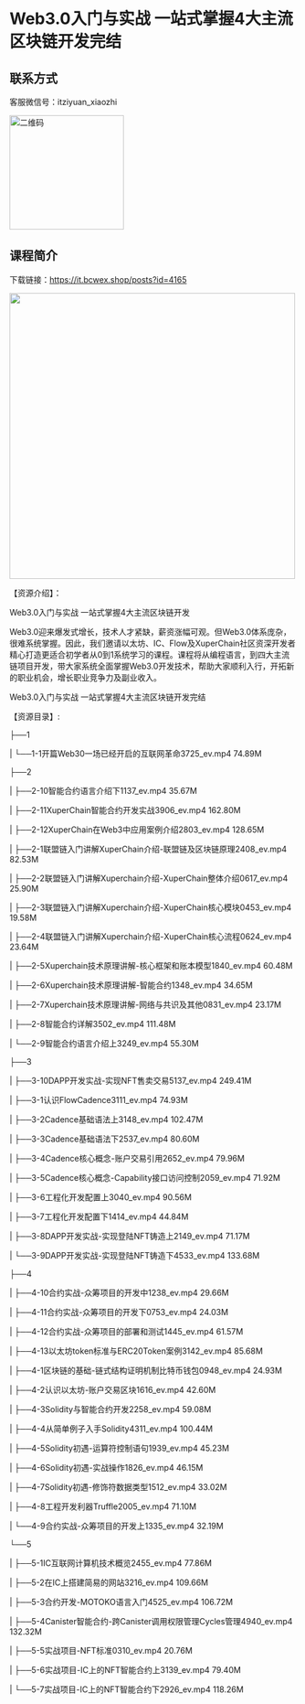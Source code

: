 # Web3.0入门与实战 一站式掌握4大主流区块链开发完结

## 联系方式

客服微信号：itziyuan_xiaozhi

<img src="https://ziyuanyun.oss-cn-guangzhou.aliyuncs.com/common/20240614073449/666b82192834a.jpg" width="200" height="200" alt="二维码">

## 课程简介

下载链接：https://it.bcwex.shop/posts?id=4165

<img src="https://ziyuanyun.oss-cn-guangzhou.aliyuncs.com/yun/20240612073017/6668de09eb528.jpg" width="500" alt="">

  【资源介绍】：

 Web3.0入门与实战 一站式掌握4大主流区块链开发

 Web3.0迎来爆发式增长，技术人才紧缺，薪资涨幅可观。但Web3.0体系庞杂，很难系统掌握。因此，我们邀请以太坊、IC、Flow及XuperChain社区资深开发者精心打造更适合初学者从0到1系统学习的课程。课程将从编程语言，到四大主流链项目开发，带大家系统全面掌握Web3.0开发技术，帮助大家顺利入行，开拓新的职业机会，增长职业竞争力及副业收入。

 Web3.0入门与实战 一站式掌握4大主流区块链开发完结



 【资源目录】:

 ├──1

 | └──1-1开篇Web30一场已经开启的互联网革命3725_ev.mp4 74.89M

 ├──2

 | ├──2-10智能合约语言介绍下1137_ev.mp4 35.67M

 | ├──2-11XuperChain智能合约开发实战3906_ev.mp4 162.80M

 | ├──2-12XuperChain在Web3中应用案例介绍2803_ev.mp4 128.65M

 | ├──2-1联盟链入门讲解XuperChain介绍-联盟链及区块链原理2408_ev.mp4 82.53M

 | ├──2-2联盟链入门讲解Xuperchain介绍-XuperChain整体介绍0617_ev.mp4 25.90M

 | ├──2-3联盟链入门讲解Xuperchain介绍-XuperChain核心模块0453_ev.mp4 19.58M

 | ├──2-4联盟链入门讲解Xuperchain介绍-XuperChain核心流程0624_ev.mp4 23.64M

 | ├──2-5Xuperchain技术原理讲解-核心框架和账本模型1840_ev.mp4 60.48M

 | ├──2-6Xuperchain技术原理讲解-智能合约1348_ev.mp4 34.65M

 | ├──2-7Xuperchain技术原理讲解-网络与共识及其他0831_ev.mp4 23.17M

 | ├──2-8智能合约详解3502_ev.mp4 111.48M

 | └──2-9智能合约语言介绍上3249_ev.mp4 55.30M

 ├──3

 | ├──3-10DAPP开发实战-实现NFT售卖交易5137_ev.mp4 249.41M

 | ├──3-1认识FlowCadence3111_ev.mp4 74.93M

 | ├──3-2Cadence基础语法上3148_ev.mp4 102.47M

 | ├──3-3Cadence基础语法下2537_ev.mp4 80.60M

 | ├──3-4Cadence核心概念-账户交易引用2652_ev.mp4 79.96M

 | ├──3-5Cadence核心概念-Capability接口访问控制2059_ev.mp4 71.92M

 | ├──3-6工程化开发配置上3040_ev.mp4 90.56M

 | ├──3-7工程化开发配置下1414_ev.mp4 44.84M

 | ├──3-8DAPP开发实战-实现登陆NFT铸造上2149_ev.mp4 71.17M

 | └──3-9DAPP开发实战-实现登陆NFT铸造下4533_ev.mp4 133.68M

 ├──4

 | ├──4-10合约实战-众筹项目的开发中1238_ev.mp4 29.66M

 | ├──4-11合约实战-众筹项目的开发下0753_ev.mp4 24.03M

 | ├──4-12合约实战-众筹项目的部署和测试1445_ev.mp4 61.57M

 | ├──4-13以太坊token标准与ERC20Token案例3142_ev.mp4 85.68M

 | ├──4-1区块链的基础-链式结构证明机制比特币钱包0948_ev.mp4 24.93M

 | ├──4-2认识以太坊-账户交易区块1616_ev.mp4 42.60M

 | ├──4-3Solidity与智能合约开发2258_ev.mp4 59.08M

 | ├──4-4从简单例子入手Solidity4311_ev.mp4 100.44M

 | ├──4-5Solidity初遇-运算符控制语句1939_ev.mp4 45.23M

 | ├──4-6Solidity初遇-实战操作1826_ev.mp4 46.15M

 | ├──4-7Solidity初遇-修饰符数据类型1512_ev.mp4 33.02M

 | ├──4-8工程开发利器Truffle2005_ev.mp4 71.10M

 | └──4-9合约实战-众筹项目的开发上1335_ev.mp4 32.19M

 └──5

 | ├──5-1IC互联网计算机技术概览2455_ev.mp4 77.86M

 | ├──5-2在IC上搭建简易的网站3216_ev.mp4 109.66M

 | ├──5-3合约开发-MOTOKO语言入门4525_ev.mp4 106.72M

 | ├──5-4Canister智能合约-跨Canister调用权限管理Cycles管理4940_ev.mp4 132.32M

 | ├──5-5实战项目-NFT标准0310_ev.mp4 20.76M

 | ├──5-6实战项目-IC上的NFT智能合约上3139_ev.mp4 79.40M

 | └──5-7实战项目-IC上的NFT智能合约下2926_ev.mp4 118.26M

  